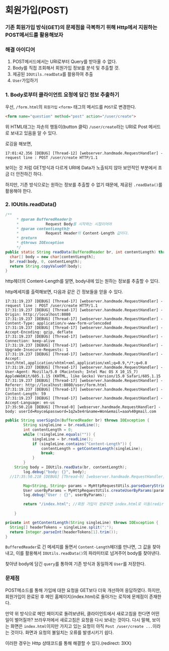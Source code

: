 # 회원가입(POST)

### 기존 회원가입 방식(GET)의 문제점을 극복하기 위해 Http에서 지원하는 POST메서드를 활용해보자

### 해결 아이디어

1. POST메서드에서는 URI로부터 Query를 받아올 수 없다.
2. Body를 직접 조회해서 회원가입 정보를 분석 및 추출할 것.
3. 제공된 `IOUtils.readData`를 활용하여 추출
4. `User`가입하기



### 1. Body로부터 클라이언트 요청에 담긴 정보 추출하기

우선, `/form.html`의 `회원가입` `<form>` 태그의 메서드를 `POST`로 변경한다.

```html
<form name="question" method="post" action="/user/create">
```

위 HTML태그는 자손의 행동이(button 클릭) `/user/create`라는 URI로 Post 메서드로 보내고 있음을 알 수 있다.

로깅을 해보면,

```
17:01:42.356 [DEBUG] [Thread-12] [webserver.handmade.RequestHandler] - request line : POST /user/create HTTP/1.1
```

보이는 것 처럼 GET방식과 다르게 URI에 Data가 노출되지 않아 보안적인 부분에서 조금 더 안전하긴 하다.

하지만, 기존 방식으로는 원하는 정보를 추출할 수 없기 때문에, 제공된 `.readData()`를 활용해야 한다.

### 2. IOUtils.readData()

```java
/**
     * @param BufferedReader는
     *            Request Body를 시작하는 시점이어야
     * @param contentLength는
     *            Request Header의 Content-Length 값이다.
     * @return
     * @throws IOException
     */
public static String readData(BufferedReader br, int contentLength) throws IOException {
  char[] body = new char[contentLength];
  br.read(body, 0, contentLength);
  return String.copyValueOf(body);
}
```

http헤더의 Content-Length를 알면, body내에 있는 원하는 정보를 추출할 수 있다.



http메세지를 출력해보면, 다음과 같은 긴 정보들을 얻을 수 있다.

```
17:31:19.237 [DEBUG] [Thread-17] [webserver.handmade.RequestHandler] - request line : POST /user/create HTTP/1.1
17:31:19.237 [DEBUG] [Thread-17] [webserver.handmade.RequestHandler] - Origin: http://localhost:8080
17:31:19.237 [DEBUG] [Thread-17] [webserver.handmade.RequestHandler] - Content-Type: application/x-www-form-urlencoded
17:31:19.237 [DEBUG] [Thread-17] [webserver.handmade.RequestHandler] - Accept-Encoding: gzip, deflate
17:31:19.237 [DEBUG] [Thread-17] [webserver.handmade.RequestHandler] - Connection: keep-alive
17:31:19.237 [DEBUG] [Thread-17] [webserver.handmade.RequestHandler] - Upgrade-Insecure-Requests: 1
17:31:19.237 [DEBUG] [Thread-17] [webserver.handmade.RequestHandler] - Accept: text/html,application/xhtml+xml,application/xml;q=0.9,*/*;q=0.8
17:31:19.237 [DEBUG] [Thread-17] [webserver.handmade.RequestHandler] - User-Agent: Mozilla/5.0 (Macintosh; Intel Mac OS X 10_15_7) AppleWebKit/605.1.15 (KHTML, like Gecko) Version/15.0 Safari/605.1.15
17:31:19.237 [DEBUG] [Thread-17] [webserver.handmade.RequestHandler] - Referer: http://localhost:8080/user/form.html
17:31:19.237 [DEBUG] [Thread-17] [webserver.handmade.RequestHandler] - Content-Length: 59
17:31:19.237 [DEBUG] [Thread-17] [webserver.handmade.RequestHandler] - Accept-Language: en-us
17:35:50.218 [DEBUG] [Thread-0] [webserver.handmade.RequestHandler] - body: userId=Royce&password=1q2w3e4r&name=Won&email=aaa%40gmail.com
```

```java
public String userSignIn(BufferedReader br) throws IOException {
		String singleLine = br.readLine();
		int contentLength = 0;
		while (!singleLine.equals("")) {
			singleLine = br.readLine();
			if (singleLine.contains("Content-Length")) {
				contentLength = getContentLength(singleLine);
				break;
			}
		}
  	String body = IOUtils.readData(br, contentLength);
		log.debug("body: {}", body);
  //17:35:50.218 [DEBUG] [Thread-0] [webserver.handmade.RequestHandler] - body: userId=Royce&password=1q2w3e4r&name=Won&email=aaa%40gmail.com

		Map<String, String> params = MyHttpRequestUtils.parseQueryString(body);
		User userByParams = MyHttpRequestUtils.createUserByParams(params);
		log.debug("User : {}", userByParams);

		return "/index.html"; //회원 가입이 완료되면 index.html로 이동(redirect)
  
	}

private int getContentLength(String singleLine) throws IOException {
  String[] headerTokens = singleLine.split(":");
  return Integer.parseInt(headerTokens[1].trim());
}
```

`BufferedReader`로 긴 메세지를 돌면서 `Content-Length`헤더를 만나면, 그 값을 찾아내고, 이를 활용해서 `IOUtils.readData()`의 파라미터로 넘겨주어 body를 찾아낸다.

찾아낸 body에 담긴 `query`를 통하여 기존 방식과 동일하게 `User`를 저장한다.



### 문제점

POST메소드를 통해 가입에 대한 요청을 GET보다 더욱 개선하여 응답하였다. 하지만, 회원가입이 완료된 후 메인 홈페이지(index.html)로 돌아가는 로직에 문제점이 존재한다.

만약 위 방식으로 메인 페이지로 돌려보낸뒤, 클라이언트에서 새로고침을 한다면 어떤 일이 벌어질까? 브라우저에서 새로고침은 요청을 다시 보내는 것이다. 다시 말해, 보이는 화면은 `index.html`이지만 가지고 있는 요청이 아직 `Post /user/create ...`이라는 것이다. 화면과 요청의 불일치는 오류를 발생시키기 쉽다.

이러한 경우는 Http 상태코드를 통해 해결할 수 있다.(redirect: 3XX)